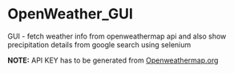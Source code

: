 # OpenWeather_GUI
GUI - fetch weather info from openweathermap api and also show precipitation details from google search using selenium

**NOTE:** API KEY has to be generated from [Openweathermap.org](https://openweathermap.org/)
